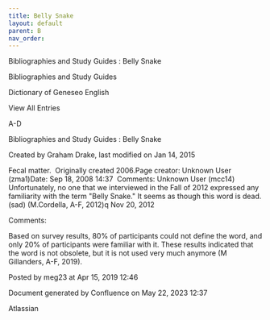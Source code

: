 ```yaml
---
title: Belly Snake
layout: default
parent: B
nav_order:
---
```


Bibliographies and Study Guides : Belly Snake

Bibliographies and Study Guides

Dictionary of Geneseo English

View All Entries

A-D

Bibliographies and Study Guides : Belly Snake

Created by  Graham Drake, last modified on Jan 14, 2015

Fecal matter.  Originally created 2006.Page creator: Unknown User (zma1)Date: Sep 18, 2008 14:37  Comments: Unknown User (mcc14) Unfortunately, no one that we interviewed in the Fall of 2012 expressed any familiarity with the term &quot;Belly Snake.&quot; It seems as though this word is dead. (sad) (M.Cordella, A-F, 2012)q Nov 20, 2012

Comments:

Based on survey results, 80% of participants could not define the word, and only 20% of participants were familiar with it. These results indicated that the word is not obsolete, but it is not used very much anymore (M Gillanders, A-F, 2019).

Posted by meg23 at Apr 15, 2019 12:46

Document generated by Confluence on May 22, 2023 12:37

Atlassian
